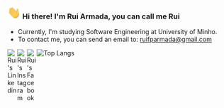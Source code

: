 ### <img src="https://raw.githubusercontent.com/RuiArmada/RuiArmada/master/hand_wave.gif" width="30px"> Hi there! I'm Rui Armada, you can call me Rui
- Currently, I'm studying Software Engineering at University of Minho.
- To contact me, you can send an email to: ruifparmada@gmail.com

<a href="https://www.linkedin.com/in/ruiarmada/">
  <img align="left" alt="Rui's Linkedin" width="22px" src="https://cdn.jsdelivr.net/npm/simple-icons@v3/icons/linkedin.svg" />
</a>

<a href="https://www.instagram.com/rui_armada98/">
  <img align="left" alt="Rui's Instagram" width="22px" src="https://cdn.jsdelivr.net/npm/simple-icons@v3/icons/instagram.svg" />

<a href="https://www.facebook.com/rui.armada.3/">
  <img align="left" alt="Rui's Facebook" width="22px" src="https://cdn.jsdelivr.net/npm/simple-icons@v3/icons/facebook.svg" />
</a>

![Top Langs](https://github-readme-stats.vercel.app/api/top-langs/?username=RuiArmada&layout=compact&theme=dracula)
